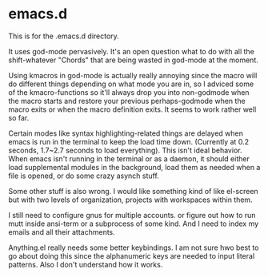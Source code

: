 # emacs.d
This is for the .emacs.d directory.

It uses god-mode pervasively.
It's an open question what to do with all the shift-whatever "Chords" that are being wasted in god-mode at the moment.

Using kmacros in god-mode is actually really annoying since the macro will do different things depending on what mode you are in, so I adviced some of the kmacro-functions so it'll always drop you into non-godmode when the macro starts and restore your previous perhaps-godmode when the macro exits or when the macro definition exits. It seems to work rather well so far.

Certain modes like syntax highlighting-related things are delayed when emacs is run in the terminal to keep the load time down. (Currently at 0.2 seconds, 1.7~2.7 seconds to load everything). This isn't ideal behavior. When emacs isn't running in the terminal or as a daemon, it should either load supplemental modules in the background, load them as needed when a file is opened, or do some crazy asynch stuff.

Some other stuff is also wrong. I would like something kind of like el-screen but with two levels of organization, projects with workspaces within them.

I still need to configure gnus for multiple accounts. or figure out how to run mutt inside ansi-term or a subprocess of some kind. And I need to index my emails and all their attachments.

Anything.el really needs some better keybindings. I am not sure hwo best to go about doing this since the alphanumeric keys are needed to input literal patterns. Also I don't understand how it works.



